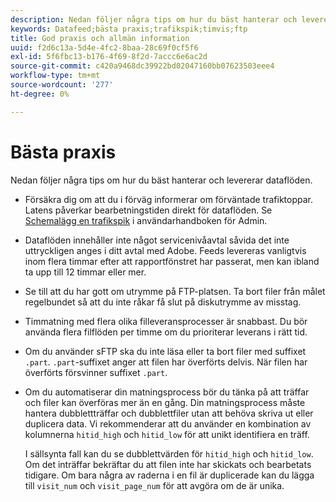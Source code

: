 ```yaml
---
description: Nedan följer några tips om hur du bäst hanterar och levererar dataflöden.
keywords: Datafeed;bästa praxis;trafikspik;timvis;ftp
title: God praxis och allmän information
uuid: f2d6c13a-5d4e-4fc2-8baa-28c69f0cf5f6
exl-id: 5f6fbc13-b176-4f69-8f2d-7accc6e6ac2d
source-git-commit: c420a9468dc39922bd02047160bb07623503eee4
workflow-type: tm+mt
source-wordcount: '277'
ht-degree: 0%

---
```


# Bästa praxis

Nedan följer några tips om hur du bäst hanterar och levererar dataflöden.

* Försäkra dig om att du i förväg informerar om förväntade trafiktoppar. Latens påverkar bearbetningstiden direkt för dataflöden. Se [Schemalägg en trafikspik](/help/admin/c-traffic-management/t-traffic-schedule-spike.md) i användarhandboken för Admin.

* Dataflöden innehåller inte något servicenivåavtal såvida det inte uttryckligen anges i ditt avtal med Adobe. Feeds levereras vanligtvis inom flera timmar efter att rapportfönstret har passerat, men kan ibland ta upp till 12 timmar eller mer.

* Se till att du har gott om utrymme på FTP-platsen. Ta bort filer från målet regelbundet så att du inte råkar få slut på diskutrymme av misstag.

* Timmatning med flera olika filleveransprocesser är snabbast. Du bör använda flera filflöden per timme om du prioriterar leverans i rätt tid.

* Om du använder sFTP ska du inte läsa eller ta bort filer med suffixet `.part`. `.part`-suffixet anger att filen har överförts delvis. När filen har överförts försvinner suffixet `.part`.

* Om du automatiserar din matningsprocess bör du tänka på att träffar och filer kan överföras mer än en gång. Din matningsprocess måste hantera dubblettträffar och dubblettfiler utan att behöva skriva ut eller duplicera data. Vi rekommenderar att du använder en kombination av kolumnerna `hitid_high` och `hitid_low` för att unikt identifiera en träff.

   I sällsynta fall kan du se dubblettvärden för `hitid_high` och `hitid_low`. Om det inträffar bekräftar du att filen inte har skickats och bearbetats tidigare. Om bara några av raderna i en fil är duplicerade kan du lägga till `visit_num` och `visit_page_num` för att avgöra om de är unika.

